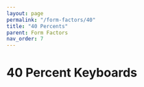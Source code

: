 ```yaml
---
layout: page
permalink: "/form-factors/40"
title: "40 Percents"
parent: Form Factors
nav_order: 7
---
```

# 40 Percent Keyboards
<!---
<ul>
  {% assign sortedPosts = site.categories.fourty | sort: 'title' %}
    {% for post in sortedPosts %}
      {% if post.url %}
        <li><a href="{{ post.url }}">{{ post.title }}</a></li>
      {% endif %}
    {% endfor %}
</ul>
